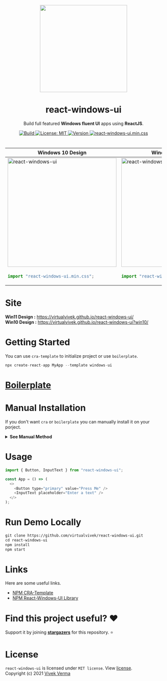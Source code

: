 <p align="center"> 
  <img src="https://github.com/virtualvivek/react-windows-ui/blob/main/markdown/md_img_header.png" width="280" /> 
</p>
<h1 align="center">react-windows-ui</h1>

<p align="center">Build full featured <b>Windows fluent UI</b> apps using <b>ReactJS</b>.</p>

<p align="center">
	
  <a href="https://virtualvivek.github.io/react-windows-ui/">
    <img src="https://img.shields.io/circleci/build/github/virtualvivek/react-windows-ui?style=flat-square&logo=circleci&token=346e79ab71a8d9c3bad22bacbebc7d7c50dae520"
      alt="Build" />
  </a>
	
  <a href="https://github.com/virtualvivek/react-windows-ui/blob/main/LICENSE">
    <img src="https://img.shields.io/badge/License-MIT-darklime.svg?style=flat-square&color=blue"
      alt="License: MIT" />
  </a>
  
  <a href="https://github.com/virtualvivek/react-windows-ui/releases/tag/v4.2.1">
    <img src="https://img.shields.io/badge/version-4.2.1-darklime.svg?style=flat-square&color=31b57e&logo=git&logoColor=ffffff"
      alt="Version" />
  </a>
  
  <a href="https://github.com/virtualvivek/react-windows-ui/tree/main/src/lib/dist">
    <img src="https://img.shields.io/badge/react&#8208windows&#8208ui.min.css-50.8 KB-darklime.svg?style=flat-square&color=1572B6&logo=css3&logoColor=ffffff"
      alt="react-windows-ui.min.css" />
  </a>
   
</p>

<h1 align="center"></h1>

<table align="center">
  <thead>
    <tr>
      <th>Windows 10 Design</th>
      <th>Windows 11 Design</th>
    </tr>
  </thead>
  <tbody>
<tr>
<td><img src="https://github.com/virtualvivek/react-windows-ui/blob/main/markdown/md_img_promo_win10.png" width="350" alt="react-windows-ui"/></td>
<td><img src="https://github.com/virtualvivek/react-windows-ui/blob/main/markdown/md_img_promo_win11.png" width="350" alt="react-windows-ui"/></td>
</tr>
<tr>
<td>

```js
import "react-windows-ui.min.css";
```

</td>
<td>
	
```js
import "react-windows-ui-11.min.css";
```

</td>
</tr>
</tbody>
</table>

<h1 align="center"></h1>

# Site
<b>Win11 Design :</b> https://virtualvivek.github.io/react-windows-ui/
<br/>
<b>Win10 Design :</b> https://virtualvivek.github.io/react-windows-ui?win10/

# Getting Started
You can use `cra-template` to initialize project or use `boilerplate`.

```js
npx create-react-app MyApp --template windows-ui
```

# [Boilerplate](https://github.com/virtualvivek/react-windows-ui-boilerplate)


# Manual Installation
If you don't want `cra` or `boilerplate` you can manually install it on your porject.
<details>
<summary><b>See Manual Method</b></summary>
<br/>

```ruby
npm install react-windows-ui
```
```js
// Be sure to include styles at some point, probably during your bootstraping
import "react-windows-ui/config/app-config.css";
import "react-windows-ui/dist/react-windows-ui.min.css";
import "react-windows-ui/icons/fonts/fonts.min.css";
``` 
</details>

# Usage

```js
import { Button, InputText } from "react-windows-ui";

const App = () => (
  <>
    <Button type="primary" value="Press Me" />
    <InputText placeholder="Enter a text" />
  </>
);
```

# Run Demo Locally
```html
git clone https://github.com/virtualvivek/react-windows-ui.git
cd react-windows-ui
npm install
npm start
```


# Links
Here are some useful links.

* [NPM CRA-Template](https://www.npmjs.com/package/cra-template-windows-ui)
* [NPM React-Windows-UI Library](https://www.npmjs.com/package/react-windows-ui)


# Find this project useful? :heart:
Support it by joining [**stargazers**](https://github.com/virtualvivek/react-windows-ui/stargazers) for this repository. :star:



# License

`react-windows-ui` is licensed under `MIT license`. View [license](https://github.com/virtualvivek/react-windows-ui/blob/main/LICENSE).<br>
Copyright (c) 2021 [Vivek Verma](https://github.com/virtualvivek)
